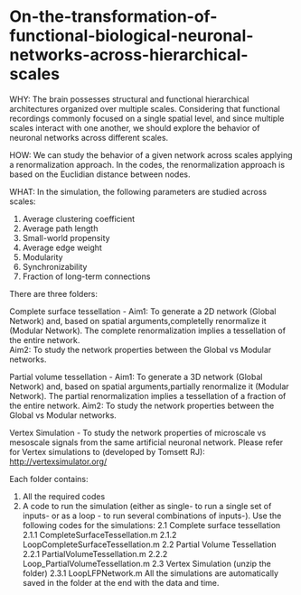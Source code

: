 # On-the-transformation-of-functional-biological-neuronal-networks-across-hierarchical-scales

WHY: 
The brain possesses structural and functional hierarchical architectures organized over multiple scales. Considering that functional recordings commonly focused on a single spatial level, and since multiple scales interact with one another, we should explore the behavior of neuronal networks across different scales. 

HOW: We can study the behavior of a given network across scales applying a renormalization approach. In the codes, the renormalization approach is based on the Euclidian distance between nodes.

WHAT: In the simulation, the following parameters are studied across scales: 
1. Average clustering coefficient
2. Average path length
3. Small-world propensity
4. Average edge weight
5. Modularity
6. Synchronizability 
7. Fraction of long-term connections

There are three folders:

Complete surface tessellation - 
Aim1: To generate a 2D network (Global Network) and, based on spatial arguments,completelly renormalize it (Modular Network). The complete renormalization implies a tessellation of the entire network.  
Aim2: To study the network properties between the Global vs Modular networks.

Partial volume tessellation - 
Aim1: To generate a 3D network (Global Network) and, based on spatial arguments,partially renormalize it (Modular Network). The partial renormalization implies a tessellation of a fraction of the entire network. 
Aim2: To study the network properties between the Global vs Modular networks.

Vertex Simulation - 
To study the network properties of microscale vs mesoscale signals from the same artificial neuronal network. Please refer for Vertex simulations to (developed by Tomsett RJ): http://vertexsimulator.org/

Each folder contains:

1. All the required codes
2. A code to run the simulation (either as single- to run a single set of inputs- or as a loop - to run several combinations of inputs-). Use the following codes for the simulations:
    2.1 Complete surface tessellation
        2.1.1 CompleteSurfaceTessellation.m
        2.1.2 LoopCompleteSurfaceTessellation.m
    2.2 Partial Volume Tessellation
        2.2.1 PartialVolumeTessellation.m
        2.2.2 Loop_PartialVolumeTessellation.m
    2.3 Vertex Simulation (unzip the folder)
        2.3.1 LoopLFPNetwork.m
All the simulations are automatically saved in the folder at the end with the data and time. 
